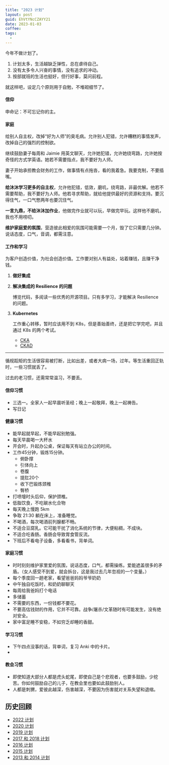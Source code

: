 ```yaml
---
title: "2023 计划"
layout: post
guid: EhVtYNcCZAYY21
date: 2023-01-03
coffee:
tags:
  -
---
```



今年不做计划了。

1. 计划太多，生活越缺乏弹性，总在虐待自己。
2. 没有太多令人兴奋的事情，没有追求的冲动。
3. 按部就班的生活也挺好，但行好事，莫问前程。

就这样吧，设定几个原则用于自勉，不堆砌细节了。

#### 信仰

申命记：不可忘记你的主。


#### 家庭


给别人自主权，改掉“好为人师”的臭毛病。允许别人犯错，允许糟糕的事情发声，改掉自己的强烈的控制欲。

继续鼓励妻子每周和 Jaimie 用英文聊天，允许她犯错，允许她绕弯路，允许她按奇怪的方式学英语。她若不需要指点，我不要好为人师。

妻子开始承担教会财务的工作，做事情有点拖沓，看的我着急。我要克制，不要插嘴。

**给沐沐学习更多的自主权**，允许他犯错，低效，磨叽，绕弯路，非最优解。他若不需要帮助，我不要好为人师。他若寻求帮助，就给他提供最好的资源和支持。要沉得住气，一口气憋两年也要沉住气。

**一言九鼎，不给沐沐加作业**，他做完作业就可以玩，早做完早玩。这样他不磨叽，我也不用唠叨。

**维护家庭爱的氛围**，营造彼此相爱的氛围可能需要一个月，毁了它只需要几分钟。说话态度，口气，音调，都需注意。


#### 工作和学习


为客户创造价值，为社会创造价值。工作要对别人有益处，站着赚钱，且赚干净钱。

1. **做好集成**

2. **解决集成的 Resilience 的问题**

    博览代码，多阅读一些优秀的开源项目。只有多学习，才能解决 Resilience 的问题。

3. **Kubernetes**

    工作重心转移，暂时应该用不到 K8s，但是善始善终，还是把它学完吧，并且通过 K8s 的两个考试。

    - [CKA](https://www.cncf.io/certification/cka/)
    - [CKAD](https://www.cncf.io/certification/ckad/)

---

循规蹈矩的生活很容易被打断，比如出差，或者大病一场，过年。等生活重回正轨时，一些习惯就丢了。

过去的老习惯，还需常常温习，不要丢。

#### 信仰习惯

- 三选一。全家人一起早晨听圣经；晚上一起敬拜，晚上一起祷告。
- 写日记


#### 健康习惯

- 能早起就早起，不能早起别勉强。
- 每天早晨喝一大杯水
- 开会时，升起办公桌，保证每天有站立办公的时间。
- 工作45分钟，锻炼15分钟。
	- 俯卧撑
	- 引体向上
	- 卷腹
	- 提肛20个
	- 收下巴锻炼颈椎
	- 臀桥
- 打喷嚏时头后仰，保护颈椎。
- 低脂饮食，不吃碳水化合物
- 每天晚上慢跑 5km
- 争取 21:30 躺在床上，准备睡觉。
- 不喝酒，每次喝酒前列腺都不畅。
- 不适合豆腐乳。它可能干扰了消化系统的节律，大便粘稠，不成块。
- 不适合吃香肠。香肠会导致胃食管反流。
- 下班后不看电子设备，多看看书，背单词。


#### 家庭习惯

- 时时刻刻维护家里爱的氛围，说话态度，口气，都需操练。爱能遮盖很多的矛盾。（女人感受不到爱，就会拆台，这是我过去几年忽视的一个变量。）
- 每个季度回一趟老家，看望爸爸妈妈爷爷奶奶
- 中午独自吃饭时，和奶奶聊聊天
- 每周给我爸妈打个电话
- 多储蓄
- 不需要的东西，一份钱都不要花。
- 不要高估钱财的作用，它并不可靠。战争/屠杀/文革随时有可能发生，没有绝对安全。
- 家中富足睡不安稳，不如穷乏却睡的香甜。


#### 学习习惯

- 下午四点没事的话，背单词，复习 Anki 中的卡片。
- 


#### 教会习惯

- 即使知道大部分人都是虎头蛇尾，即使自己是个悲观者，也要多鼓励，少挖苦。你如何鼓励自己的儿子，在教会里也要如此鼓励别人。
- 人都是刺猬，爱彼此越深，伤害越深，不要因为伤害就对关系失望和退缩。



## 历史回顾

- [2022 计划](/2022-07-08-plan-for-the-Q3-and-Q4-of-2022.html)
- [2020 计划](/plan-for-2020.html)
- [2019 计划](/plan-for-2019.html)
- [2017 和 2018 计划](/plan-for-2017-and-2018.html)
- [2016 计划](/study-plan-2016.html)
- [2015 计划](/my-2014.html)
- [2013 和 2014 计划](/study-plan.html)
